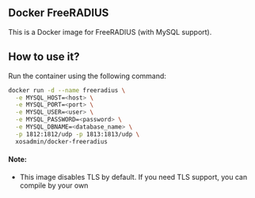 ## Docker FreeRADIUS

This is a Docker image for FreeRADIUS (with MySQL support).

## How to use it?  
Run the container using the following command:
  
```bash
docker run -d --name freeradius \
  -e MYSQL_HOST=<host> \
  -e MYSQL_PORT=<port> \
  -e MYSQL_USER=<user> \
  -e MYSQL_PASSWORD=<password> \
  -e MYSQL_DBNAME=<database_name> \
  -p 1812:1812/udp -p 1813:1813/udp \
  xosadmin/docker-freeradius
```
  
#### Note:  
- This image disables TLS by default. If you need TLS support, you can compile by your own
